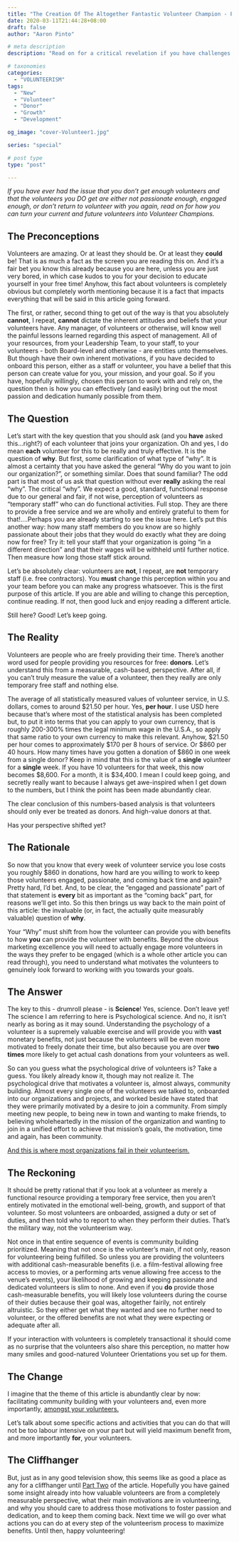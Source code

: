 ```yaml
---
title: "The Creation Of The Altogether Fantastic Volunteer Champion - PART ONE"
date: 2020-03-11T21:44:28+08:00
draft: false
author: "Aaron Pinto"

# meta description
description: "Read on for a critical revelation if you have challenges getting enough volunteers, keeping those you do get engaged, and, crucially, keeping them coming back."

# taxonomies
categories: 
  - "VOLUNTEERISM"
tags:
  - "New"
  - "Volunteer"
  - "Donor"
  - "Growth"
  - "Development"

og_image: "cover-Volunteer1.jpg"

series: "special"

# post type
type: "post"

---
```

*If you have ever had the issue that you don’t get enough volunteers and that the volunteers you DO get are either not passionate enough, engaged enough, or don’t return to volunteer with you again, read on for how you can turn your current and future volunteers into Volunteer Champions.*   

## The Preconceptions  

Volunteers are amazing. Or at least they should be. Or at least they **could** be! That is as much a fact as the screen you are reading this on. And it’s a fair bet you know this already because you are here, unless you are just very bored, in which case kudos to you for your decision to educate yourself in your free time! Anyhow, this fact about volunteers is completely obvious but completely worth mentioning because it is a fact that impacts everything that will be said in this article going forward.    

The first, or rather, second thing to get out of the way is that you absolutely **cannot**, I repeat, **cannot** dictate the inherent attitudes and beliefs that your volunteers have. Any manager, of volunteers or otherwise, will know well the painful lessons learned regarding this aspect of management. All of your resources, from your Leadership Team, to your staff, to your volunteers - both Board-level and otherwise - are entities unto themselves. But though have their own inherent motivations, if you have decided to onboard this person, either as a staff or volunteer, you have a belief that this person can create value for you, your mission, and your goal. So if you have, hopefully willingly, chosen this person to work with and rely on, the question then is how you can effectively (and easily) bring out the most passion and dedication humanly possible from them.   

## The Question  

Let’s start with the key question that you should ask (and you **have** asked this...right?) of each volunteer that joins your organization. Oh and yes, I do mean **each** volunteer for this to be really and truly effective. It is the question of **why**. But first, some clarification of what type of “why”. It is almost a certainty that you have asked the general “Why do you want to join our organization?”, or something similar. Does that sound familiar? The odd part is that most of us ask that question without ever **really** asking the real “why”. The critical “why”. We expect a good, standard, functional response due to our general and fair, if not wise, perception of volunteers as “temporary staff” who can do functional activities. Full stop. They are there to provide a free service and we are wholly and entirely grateful to them for that!....Perhaps you are already starting to see the issue here. Let’s put this another way: how many staff members do you know are so highly passionate about their jobs that they would do exactly what they are doing now for free? Try it: tell your staff that your organization is going “in a different direction” and that their wages will be withheld until further notice. Then measure how long those staff stick around.    

Let’s be absolutely clear: volunteers are **not**, I repeat, are **not** temporary staff (i.e. free contractors). You **must** change this perception within you and your team before you can make any progress whatsoever. This is the first purpose of this article. If you are able and willing to change this perception, continue reading. If not, then good luck and enjoy reading a different article.   

Still here? Good! Let’s keep going.  

## The Reality  

Volunteers are people who are freely providing their time. There’s another word used for people providing you resources for free: **donors**. Let’s understand this from a measurable, cash-based, perspective. After all, if you can’t truly measure the value of a volunteer, then they really are only temporary free staff and nothing else.   

The average of all statistically measured values of volunteer service, in U.S. dollars, comes to around $21.50 per hour. Yes, **per hour**. I use USD here because that’s where most of the statistical analysis has been completed but, to put it into terms that you can apply to your own currency, that is roughly 200-300% times the legal minimum wage in the U.S.A., so apply that same ratio to your own currency to make this relevant. Anyhow, $21.50 per hour comes to approximately $170 per 8 hours of service. Or $860 per 40 hours. 
How many times have you gotten a donation of $860 in one week from a single donor? 
Keep in mind that this is the value of a **single** volunteer for a **single** week. If you have 10 volunteers for that week, this now becomes $8,600. For a month, it is $34,400. I mean I could keep going, and secretly really want to because I always get awe-inspired when I get down to the numbers, but I think the point has been made abundantly clear.   

The clear conclusion of this numbers-based analysis is that volunteers should only ever be treated as donors. And high-value donors at that. 

Has your perspective shifted yet?   

## The Rationale  

So now that you know that every week of volunteer service you lose costs you roughly $860 in donations, how hard are you willing to work to keep those volunteers engaged, passionate, and coming back time and again? Pretty hard, I’d bet. And, to be clear, the “engaged and passionate” part of that statement is **every** bit as important as the “coming back” part, for reasons we’ll get into. So this then brings us way back to the main point of this article: the invaluable (or, in fact, the actually quite measurably valuable) question of **why**.  

Your “Why” must shift from how the volunteer can provide you with benefits to how **you** can provide the volunteer with benefits. Beyond the obvious marketing excellence you will need to actually engage more volunteers in the ways they prefer to be engaged (which is a whole other article you can read through), you need to understand what motivates the volunteers to genuinely look forward to working with you towards your goals.  

## The Answer  

The key to this - drumroll please - is **Science**! Yes, science. Don’t leave yet! 
The science I am referring to here is Psychological science. And no, it isn’t nearly as boring as it may sound. Understanding the psychology of a volunteer is a supremely valuable exercise and will provide you with **vast** monetary benefits, not just because the volunteers will be even more motivated to freely donate their time, but also because you are over **two times** more likely to get actual cash donations from your volunteers as well.  

So can you guess what the psychological drive of volunteers is? Take a guess. You likely already know it, though may not realize it. The psychological drive that motivates a volunteer is, almost always, community building. Almost every single one of the volunteers we talked to, onboarded into our organizations and projects, and worked beside have stated that they were primarily motivated by a desire to join a community. From simply meeting new people, to being new in town and wanting to make friends, to believing wholeheartedly in the mission of the organization and wanting to join in a unified effort to achieve that mission’s goals, the motivation, time and again, has been community.   

<ins>And this is where most organizations fail in their volunteerism.</ins>   

## The Reckoning  

It should be pretty rational that if you look at a volunteer as merely a functional resource providing a temporary free service, then you aren’t entirely motivated in the emotional well-being, growth, and support of that volunteer. So most volunteers are onboarded, assigned a duty or set of duties, and then told who to report to when they perform their duties. That’s the military way, not the volunteerism way.  

Not once in that entire sequence of events is community building prioritized. Meaning that not once is the volunteer’s main, if not only, reason for volunteering being fulfilled. So unless you are providing the volunteers with additional cash-measurable benefits (i.e. a film-festival allowing free access to movies, or a performing arts venue allowing free access to the venue’s events), your likelihood of growing and keeping passionate and dedicated volunteers is slim to none. And even if you **do** provide those cash-measurable benefits, you will likely lose volunteers during the course of their duties because their goal was, altogether fairily, not entirely altruistic. So they either get what they wanted and see no further need to volunteer, or the offered benefits are not what they were expecting or adequate after all.  

If your interaction with volunteers is completely transactional it should come as no surprise that the volunteers also share this perception, no matter how many smiles and good-natured Volunteer Orientations you set up for them.  

## The Change  

I imagine that the theme of this article is abundantly clear by now: facilitating community building with your volunteers and, even more importantly, <ins>amongst your volunteers. </ins> 

Let’s talk about some specific actions and activities that you can do that will not be too labour intensive on your part but will yield maximum benefit from, and more importantly **for**, your volunteers.  

## The Cliffhanger  

But, just as in any good television show, this seems like as good a place as any for a cliffhanger until <ins>Part&nbsp;Two</ins> of the article. Hopefully you have gained some insight already into how valuable volunteers are from a completely measurable perspective, what their main motivations are in volunteering, and why you should care to address those motivations to foster passion and dedication, and to keep them coming back. Next time we will go over what actions you can do at every step of the volunteerism process to maximize benefits. Until then, happy volunteering!
